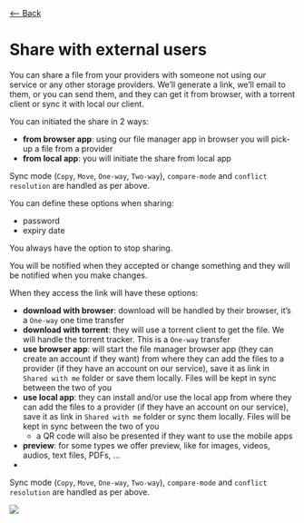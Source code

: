 [⟵ Back](../features.md#features)

# Share with external users

You can share a file from your providers with someone not using our service or any other storage providers. We’ll generate a link, we’ll email to them, or you can send them, and they can get it from browser, with a torrent client or sync it with local our client.

You can initiated the share in 2 ways:
- **from browser app**: using our file manager app in browser you will pick-up a file from a provider
- **from local app**: you will initiate the share from local app

Sync mode (`Copy`, `Move`, `One-way`, `Two-way`), `compare-mode` and `conflict resolution` are handled as per above.

You can define these options when sharing:
- password
- expiry date

You always have the option to stop sharing.

You will be notified when they accepted or change something and they will be notified when you make changes.

When they access the link will have these options:
- **download with browser**: download will be handled by their browser, it’s a `One-way` one time transfer
- **download with torrent**: they will use a torrent client to get the file. We will handle the torrent tracker. This is a `One-way` transfer
- **use browser app**: will start the file manager browser app (they can create an account if they want) from where they can add the files to a provider (if they have an account on our service), save it as link in `Shared with me` folder or save them locally. Files will be kept in sync between the two of you
- **use local app**: they can install and/or use the local app from where they can add the files to a provider (if they have an account on our service), save it as link in `Shared with me` folder or sync them locally. Files will be kept in sync between the two of you
    - a QR code will also be presented if they want to use the mobile apps
- **preview**: for some types we offer preview, like for images, videos, audios, text files, PDFs, ...
- 
Sync mode (`Copy`, `Move`, `One-way`, `Two-way`), `compare-mode` and `conflict resolution` are handled as per above.

![](https://github.com/radumarias/syncoxiders/blob/main/website/resources/diagram-share-external.png?raw=true)
